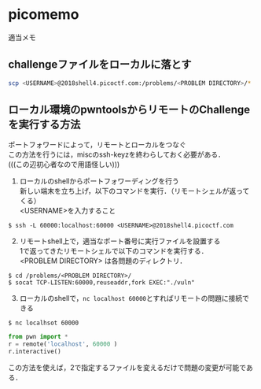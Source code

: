 # picomemo
適当メモ  

## challengeファイルをローカルに落とす
```bash
scp <USERNAME>@2018shell4.picoctf.com:/problems/<PROBLEM DIRECTORY>/* ./
```

## ローカル環境のpwntoolsからリモートのChallengeを実行する方法 
ポートフォワードによって，リモートとローカルをつなぐ  
この方法を行うには，miscのssh-keyzを終わらしておく必要がある．  
(((この辺初心者なので用語怪しい)))  

1. ローカルのshellからポートフォワーディングを行う  
新しい端末を立ち上げ，以下のコマンドを実行．（リモートシェルが返ってくる）  
\<USERNAME\>を入力すること  
```local shell1
$ ssh -L 60000:localhost:60000 <USERNAME>@2018shell4.picoctf.com
```  
2. リモートshell上で，適当なポート番号に実行ファイルを設置する  
1で返ってきたリモートシェルで以下のコマンドを実行する．  
\<PROBLEM DIRECTORY\> は各問題のディレクトリ．  
```remote shell1
$ cd /problems/<PROBLEM DIRECTORY>/
$ socat TCP-LISTEN:60000,reuseaddr,fork EXEC:"./vuln"
```  
3. ローカルのshellで，`nc localhost 60000`とすればリモートの問題に接続できる
```local shell2
$ nc localhsot 60000
```
```exploit.py
from pwn import *
r = remote('localhost', 60000 )
r.interactive()
```

この方法を使えば，2で指定するファイルを変えるだけで問題の変更が可能である．  
